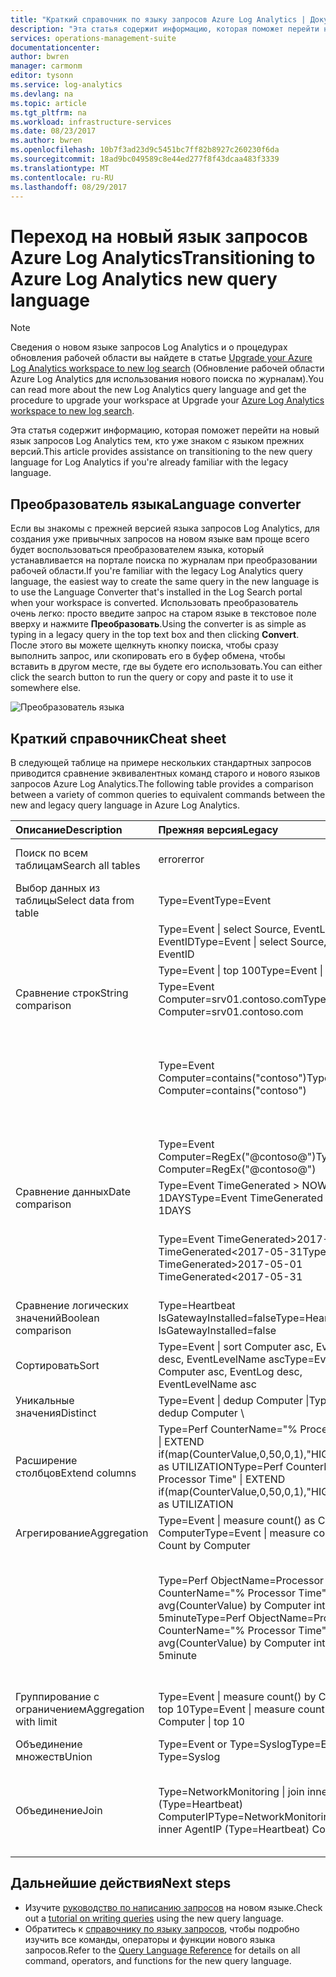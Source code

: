 ```yaml
---
title: "Краткий справочник по языку запросов Azure Log Analytics | Документация Майкрософт"
description: "Эта статья содержит информацию, которая поможет перейти на новый язык запросов Log Analytics тем, кто уже знаком с языком прежних версий."
services: operations-management-suite
documentationcenter: 
author: bwren
manager: carmonm
editor: tysonn
ms.service: log-analytics
ms.devlang: na
ms.topic: article
ms.tgt_pltfrm: na
ms.workload: infrastructure-services
ms.date: 08/23/2017
ms.author: bwren
ms.openlocfilehash: 10b7f3ad23d9c5451bc7ff82b8927c260230f6da
ms.sourcegitcommit: 18ad9bc049589c8e44ed277f8f43dcaa483f3339
ms.translationtype: MT
ms.contentlocale: ru-RU
ms.lasthandoff: 08/29/2017
---
```

# <a name="transitioning-to-azure-log-analytics-new-query-language"></a><span data-ttu-id="ac868-103">Переход на новый язык запросов Azure Log Analytics</span><span class="sxs-lookup"><span data-stu-id="ac868-103">Transitioning to Azure Log Analytics new query language</span></span>

> [!NOTE]
> <span data-ttu-id="ac868-104">Сведения о новом языке запросов Log Analytics и о процедурах обновления рабочей области вы найдете в статье [Upgrade your Azure Log Analytics workspace to new log search](log-analytics-log-search-upgrade.md) (Обновление рабочей области Azure Log Analytics для использования нового поиска по журналам).</span><span class="sxs-lookup"><span data-stu-id="ac868-104">You can read more about the new Log Analytics query language and get the procedure to upgrade your workspace at Upgrade your [Azure Log Analytics workspace to new log search](log-analytics-log-search-upgrade.md).</span></span>

<span data-ttu-id="ac868-105">Эта статья содержит информацию, которая поможет перейти на новый язык запросов Log Analytics тем, кто уже знаком с языком прежних версий.</span><span class="sxs-lookup"><span data-stu-id="ac868-105">This article provides assistance on transitioning to the new query language for Log Analytics if you're already familiar with the legacy language.</span></span>

## <a name="language-converter"></a><span data-ttu-id="ac868-106">Преобразователь языка</span><span class="sxs-lookup"><span data-stu-id="ac868-106">Language converter</span></span>

<span data-ttu-id="ac868-107">Если вы знакомы с прежней версией языка запросов Log Analytics, для создания уже привычных запросов на новом языке вам проще всего будет воспользоваться преобразователем языка, который устанавливается на портале поиска по журналам при преобразовании рабочей области.</span><span class="sxs-lookup"><span data-stu-id="ac868-107">If you're familiar with the legacy Log Analytics query language, the easiest way to create the same query in the new language is to use the Language Converter that's installed in the Log Search portal when your workspace is converted.</span></span>  <span data-ttu-id="ac868-108">Использовать преобразователь очень легко: просто введите запрос на старом языке в текстовое поле вверху и нажмите **Преобразовать**.</span><span class="sxs-lookup"><span data-stu-id="ac868-108">Using the converter is as simple as typing in a legacy query in the top text box and then clicking **Convert**.</span></span>  <span data-ttu-id="ac868-109">После этого вы можете щелкнуть кнопку поиска, чтобы сразу выполнить запрос, или скопировать его в буфер обмена, чтобы вставить в другом месте, где вы будете его использовать.</span><span class="sxs-lookup"><span data-stu-id="ac868-109">You can either click the search button to run the query or copy and paste it to use it somewhere else.</span></span>

![Преобразователь языка](media/log-analytics-log-search-upgrade/language-converter.png)


## <a name="cheat-sheet"></a><span data-ttu-id="ac868-111">Краткий справочник</span><span class="sxs-lookup"><span data-stu-id="ac868-111">Cheat sheet</span></span>

<span data-ttu-id="ac868-112">В следующей таблице на примере нескольких стандартных запросов приводится сравнение эквивалентных команд старого и нового языков запросов Azure Log Analytics.</span><span class="sxs-lookup"><span data-stu-id="ac868-112">The following table provides a comparison between a variety of common queries to equivalent commands between the new and legacy query language in Azure Log Analytics.</span></span>

| <span data-ttu-id="ac868-113">Описание</span><span class="sxs-lookup"><span data-stu-id="ac868-113">Description</span></span> | <span data-ttu-id="ac868-114">Прежняя версия</span><span class="sxs-lookup"><span data-stu-id="ac868-114">Legacy</span></span> | <span data-ttu-id="ac868-115">new</span><span class="sxs-lookup"><span data-stu-id="ac868-115">new</span></span> |
|:--|:--|:--|
| <span data-ttu-id="ac868-116">Поиск по всем таблицам</span><span class="sxs-lookup"><span data-stu-id="ac868-116">Search all tables</span></span>      | <span data-ttu-id="ac868-117">error</span><span class="sxs-lookup"><span data-stu-id="ac868-117">error</span></span> | <span data-ttu-id="ac868-118">Поиск по слову "ошибка" (без учета регистра)</span><span class="sxs-lookup"><span data-stu-id="ac868-118">search "error"  (not case sensitive)</span></span> |
| <span data-ttu-id="ac868-119">Выбор данных из таблицы</span><span class="sxs-lookup"><span data-stu-id="ac868-119">Select data from table</span></span> | <span data-ttu-id="ac868-120">Type=Event</span><span class="sxs-lookup"><span data-stu-id="ac868-120">Type=Event</span></span> |  <span data-ttu-id="ac868-121">Событие</span><span class="sxs-lookup"><span data-stu-id="ac868-121">Event</span></span> |
|                        | <span data-ttu-id="ac868-122">Type=Event &#124; select Source, EventLog, EventID</span><span class="sxs-lookup"><span data-stu-id="ac868-122">Type=Event &#124; select Source, EventLog, EventID</span></span> | <span data-ttu-id="ac868-123">Event &#124; project Source, EventLog, EventID</span><span class="sxs-lookup"><span data-stu-id="ac868-123">Event &#124; project Source, EventLog, EventID</span></span> |
|                        | <span data-ttu-id="ac868-124">Type=Event &#124; top 100</span><span class="sxs-lookup"><span data-stu-id="ac868-124">Type=Event &#124; top 100</span></span> | <span data-ttu-id="ac868-125">Event &#124; take 100</span><span class="sxs-lookup"><span data-stu-id="ac868-125">Event &#124; take 100</span></span> |
| <span data-ttu-id="ac868-126">Сравнение строк</span><span class="sxs-lookup"><span data-stu-id="ac868-126">String comparison</span></span>      | <span data-ttu-id="ac868-127">Type=Event Computer=srv01.contoso.com</span><span class="sxs-lookup"><span data-stu-id="ac868-127">Type=Event Computer=srv01.contoso.com</span></span>   | <span data-ttu-id="ac868-128">Event &#124; where Computer == "srv01.contoso.com"</span><span class="sxs-lookup"><span data-stu-id="ac868-128">Event &#124; where Computer == "srv01.contoso.com"</span></span> |
|                        | <span data-ttu-id="ac868-129">Type=Event Computer=contains("contoso")</span><span class="sxs-lookup"><span data-stu-id="ac868-129">Type=Event Computer=contains("contoso")</span></span> | <span data-ttu-id="ac868-130">Event &#124; where Computer contains "contoso" (без учета регистра)</span><span class="sxs-lookup"><span data-stu-id="ac868-130">Event &#124; where Computer contains "contoso" (not case sensitive)</span></span><br><span data-ttu-id="ac868-131">Event &#124; where Computer contains "Contoso" (с учетом регистра)</span><span class="sxs-lookup"><span data-stu-id="ac868-131">Event &#124; where Computer contains_cs "Contoso" (case sensitive)</span></span> |
|                        | <span data-ttu-id="ac868-132">Type=Event Computer=RegEx("@contoso@")</span><span class="sxs-lookup"><span data-stu-id="ac868-132">Type=Event Computer=RegEx("@contoso@")</span></span>  | <span data-ttu-id="ac868-133">Event &#124; where Computer matches regex ".*contoso*"</span><span class="sxs-lookup"><span data-stu-id="ac868-133">Event &#124; where Computer matches regex ".*contoso*"</span></span> |
| <span data-ttu-id="ac868-134">Сравнение данных</span><span class="sxs-lookup"><span data-stu-id="ac868-134">Date comparison</span></span>        | <span data-ttu-id="ac868-135">Type=Event TimeGenerated > NOW-1DAYS</span><span class="sxs-lookup"><span data-stu-id="ac868-135">Type=Event TimeGenerated > NOW-1DAYS</span></span> | <span data-ttu-id="ac868-136">Event &#124; where TimeGenerated > ago(1d)</span><span class="sxs-lookup"><span data-stu-id="ac868-136">Event &#124; where TimeGenerated > ago(1d)</span></span> |
|                        | <span data-ttu-id="ac868-137">Type=Event TimeGenerated>2017-05-01 TimeGenerated<2017-05-31</span><span class="sxs-lookup"><span data-stu-id="ac868-137">Type=Event TimeGenerated>2017-05-01 TimeGenerated<2017-05-31</span></span> | <span data-ttu-id="ac868-138">Event &#124; where TimeGenerated between (datetime(2017-05-01) ..</span><span class="sxs-lookup"><span data-stu-id="ac868-138">Event &#124; where TimeGenerated between (datetime(2017-05-01) ..</span></span> <span data-ttu-id="ac868-139">datetime(2017-05-31))</span><span class="sxs-lookup"><span data-stu-id="ac868-139">datetime(2017-05-31))</span></span> |
| <span data-ttu-id="ac868-140">Сравнение логических значений</span><span class="sxs-lookup"><span data-stu-id="ac868-140">Boolean comparison</span></span>     | <span data-ttu-id="ac868-141">Type=Heartbeat IsGatewayInstalled=false</span><span class="sxs-lookup"><span data-stu-id="ac868-141">Type=Heartbeat IsGatewayInstalled=false</span></span>  | <span data-ttu-id="ac868-142">Пульс</span><span class="sxs-lookup"><span data-stu-id="ac868-142">Heartbeat</span></span> | <span data-ttu-id="ac868-143">where IsGatewayInstalled == false</span><span class="sxs-lookup"><span data-stu-id="ac868-143">where IsGatewayInstalled == false</span></span> |
| <span data-ttu-id="ac868-144">Сортировать</span><span class="sxs-lookup"><span data-stu-id="ac868-144">Sort</span></span>                   | <span data-ttu-id="ac868-145">Type=Event &#124; sort Computer asc, EventLog desc, EventLevelName asc</span><span class="sxs-lookup"><span data-stu-id="ac868-145">Type=Event &#124; sort Computer asc, EventLog desc, EventLevelName asc</span></span> | <span data-ttu-id="ac868-146">Event &#124;</span><span class="sxs-lookup"><span data-stu-id="ac868-146">Event \\</span></span>| <span data-ttu-id="ac868-147">sort by Computer asc, EventLog desc, EventLevelName asc</span><span class="sxs-lookup"><span data-stu-id="ac868-147">sort by Computer asc, EventLog desc, EventLevelName asc</span></span> |
| <span data-ttu-id="ac868-148">Уникальные значения</span><span class="sxs-lookup"><span data-stu-id="ac868-148">Distinct</span></span>               | <span data-ttu-id="ac868-149">Type=Event &#124; dedup Computer &#124;</span><span class="sxs-lookup"><span data-stu-id="ac868-149">Type=Event &#124; dedup Computer \\</span></span>| <span data-ttu-id="ac868-150">select Computer</span><span class="sxs-lookup"><span data-stu-id="ac868-150">select Computer</span></span> | <span data-ttu-id="ac868-151">Event &#124; summarize by Computer, EventLog</span><span class="sxs-lookup"><span data-stu-id="ac868-151">Event &#124; summarize by Computer, EventLog</span></span> |
| <span data-ttu-id="ac868-152">Расширение столбцов</span><span class="sxs-lookup"><span data-stu-id="ac868-152">Extend columns</span></span>         | <span data-ttu-id="ac868-153">Type=Perf CounterName="% Processor Time" &#124; EXTEND if(map(CounterValue,0,50,0,1),"HIGH","LOW") as UTILIZATION</span><span class="sxs-lookup"><span data-stu-id="ac868-153">Type=Perf CounterName="% Processor Time" &#124; EXTEND if(map(CounterValue,0,50,0,1),"HIGH","LOW") as UTILIZATION</span></span> | <span data-ttu-id="ac868-154">Perf &#124; where CounterName == "% Processor Time" &#124;</span><span class="sxs-lookup"><span data-stu-id="ac868-154">Perf &#124; where CounterName == "% Processor Time" \\</span></span>| <span data-ttu-id="ac868-155">extend Utilization = iff(CounterValue > 50, "HIGH", "LOW")</span><span class="sxs-lookup"><span data-stu-id="ac868-155">extend Utilization = iff(CounterValue > 50, "HIGH", "LOW")</span></span> |
| <span data-ttu-id="ac868-156">Агрегирование</span><span class="sxs-lookup"><span data-stu-id="ac868-156">Aggregation</span></span>            | <span data-ttu-id="ac868-157">Type=Event &#124; measure count() as Count by Computer</span><span class="sxs-lookup"><span data-stu-id="ac868-157">Type=Event &#124; measure count() as Count by Computer</span></span> | <span data-ttu-id="ac868-158">Event &#124; summarize Count = count() by Computer</span><span class="sxs-lookup"><span data-stu-id="ac868-158">Event &#124; summarize Count = count() by Computer</span></span> |
|                                | <span data-ttu-id="ac868-159">Type=Perf ObjectName=Processor CounterName="% Processor Time" &#124; measure avg(CounterValue) by Computer interval 5minute</span><span class="sxs-lookup"><span data-stu-id="ac868-159">Type=Perf ObjectName=Processor CounterName="% Processor Time" &#124; measure avg(CounterValue) by Computer interval 5minute</span></span> | <span data-ttu-id="ac868-160">Perf &#124; where ObjectName=="Processor" and CounterName=="% Processor Time" &#124; summarize avg(CounterValue) by Computer, bin(TimeGenerated, 5min)</span><span class="sxs-lookup"><span data-stu-id="ac868-160">Perf &#124; where ObjectName=="Processor" and CounterName=="% Processor Time" &#124; summarize avg(CounterValue) by Computer, bin(TimeGenerated, 5min)</span></span> |
| <span data-ttu-id="ac868-161">Группирование с ограничением</span><span class="sxs-lookup"><span data-stu-id="ac868-161">Aggregation with limit</span></span> | <span data-ttu-id="ac868-162">Type=Event &#124; measure count() by Computer &#124; top 10</span><span class="sxs-lookup"><span data-stu-id="ac868-162">Type=Event &#124; measure count() by Computer &#124; top 10</span></span> | <span data-ttu-id="ac868-163">Event &#124; summarize AggregatedValue = count() by Computer &#124; limit 10</span><span class="sxs-lookup"><span data-stu-id="ac868-163">Event &#124; summarize AggregatedValue = count() by Computer &#124; limit 10</span></span> |
| <span data-ttu-id="ac868-164">Объединение множеств</span><span class="sxs-lookup"><span data-stu-id="ac868-164">Union</span></span>                  | <span data-ttu-id="ac868-165">Type=Event or Type=Syslog</span><span class="sxs-lookup"><span data-stu-id="ac868-165">Type=Event or Type=Syslog</span></span> | <span data-ttu-id="ac868-166">union Event, Syslog</span><span class="sxs-lookup"><span data-stu-id="ac868-166">union Event, Syslog</span></span> |
| <span data-ttu-id="ac868-167">Объединение</span><span class="sxs-lookup"><span data-stu-id="ac868-167">Join</span></span>                   | <span data-ttu-id="ac868-168">Type=NetworkMonitoring &#124; join inner AgentIP (Type=Heartbeat) ComputerIP</span><span class="sxs-lookup"><span data-stu-id="ac868-168">Type=NetworkMonitoring &#124; join inner AgentIP (Type=Heartbeat) ComputerIP</span></span> | <span data-ttu-id="ac868-169">NetworkMonitoring &#124; join kind=inner (search Type == "Heartbeat") on $left.AgentIP == $right.ComputerIP</span><span class="sxs-lookup"><span data-stu-id="ac868-169">NetworkMonitoring &#124; join kind=inner (search Type == "Heartbeat") on $left.AgentIP == $right.ComputerIP</span></span> |



## <a name="next-steps"></a><span data-ttu-id="ac868-170">Дальнейшие действия</span><span class="sxs-lookup"><span data-stu-id="ac868-170">Next steps</span></span>
- <span data-ttu-id="ac868-171">Изучите [руководство по написанию запросов](https://go.microsoft.com/fwlink/?linkid=856078) на новом языке.</span><span class="sxs-lookup"><span data-stu-id="ac868-171">Check out a [tutorial on writing queries](https://go.microsoft.com/fwlink/?linkid=856078) using the new query language.</span></span>
- <span data-ttu-id="ac868-172">Обратитесь к [справочнику по языку запросов](https://go.microsoft.com/fwlink/?linkid=856079), чтобы подробно изучить все команды, операторы и функции нового языка запросов.</span><span class="sxs-lookup"><span data-stu-id="ac868-172">Refer to the [Query Language Reference](https://go.microsoft.com/fwlink/?linkid=856079) for details on all command, operators, and functions for the new query language.</span></span>  
